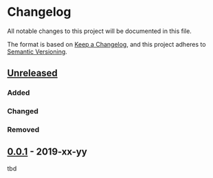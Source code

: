 # Changelog
All notable changes to this project will be documented in this file.

The format is based on [Keep a Changelog](https://keepachangelog.com/en/1.0.0/),
and this project adheres to [Semantic Versioning](https://semver.org/spec/v2.0.0.html).

## [Unreleased]
### Added
### Changed
### Removed

## [0.0.1] - 2019-xx-yy
tbd

[Unreleased]: https://github.com/ottlinger/mailform/compare/v1.0.0...HEAD
[0.0.2]: https://github.com/ottlinger/mailform/compare/v0.0.1...v0.0.2
[0.0.1]: https://github.com/ottlinger/mailform/releases/tag/v0.0.1
